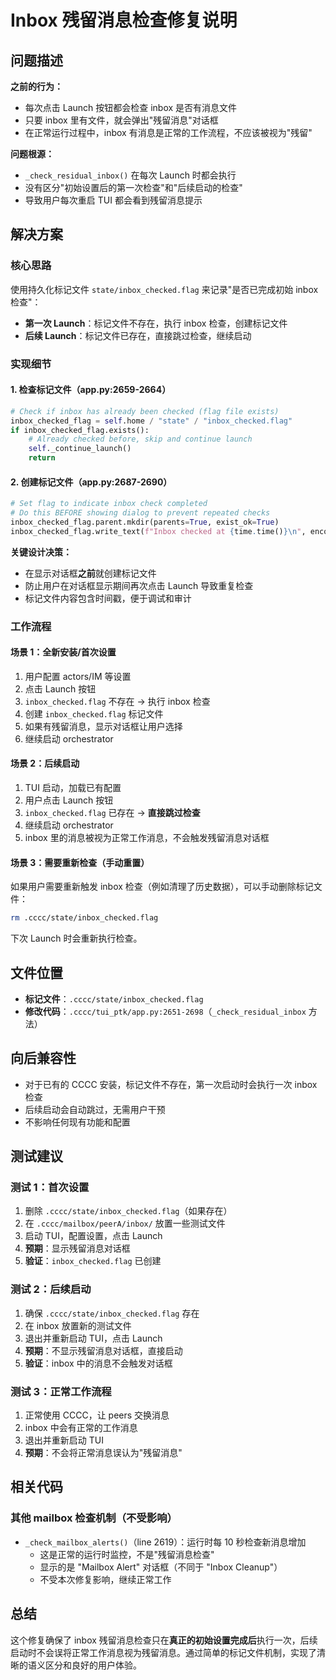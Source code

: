 # Inbox 残留消息检查修复说明

## 问题描述

**之前的行为：**
- 每次点击 Launch 按钮都会检查 inbox 是否有消息文件
- 只要 inbox 里有文件，就会弹出"残留消息"对话框
- 在正常运行过程中，inbox 有消息是正常的工作流程，不应该被视为"残留"

**问题根源：**
- `_check_residual_inbox()` 在每次 Launch 时都会执行
- 没有区分"初始设置后的第一次检查"和"后续启动的检查"
- 导致用户每次重启 TUI 都会看到残留消息提示

## 解决方案

### 核心思路
使用持久化标记文件 `state/inbox_checked.flag` 来记录"是否已完成初始 inbox 检查"：
- **第一次 Launch**：标记文件不存在，执行 inbox 检查，创建标记文件
- **后续 Launch**：标记文件已存在，直接跳过检查，继续启动

### 实现细节

#### 1. 检查标记文件（app.py:2659-2664）
```python
# Check if inbox has already been checked (flag file exists)
inbox_checked_flag = self.home / "state" / "inbox_checked.flag"
if inbox_checked_flag.exists():
    # Already checked before, skip and continue launch
    self._continue_launch()
    return
```

#### 2. 创建标记文件（app.py:2687-2690）
```python
# Set flag to indicate inbox check completed
# Do this BEFORE showing dialog to prevent repeated checks
inbox_checked_flag.parent.mkdir(parents=True, exist_ok=True)
inbox_checked_flag.write_text(f"Inbox checked at {time.time()}\n", encoding='utf-8')
```

**关键设计决策：**
- 在显示对话框**之前**就创建标记文件
- 防止用户在对话框显示期间再次点击 Launch 导致重复检查
- 标记文件内容包含时间戳，便于调试和审计

### 工作流程

#### 场景 1：全新安装/首次设置
1. 用户配置 actors/IM 等设置
2. 点击 Launch 按钮
3. `inbox_checked.flag` 不存在 → 执行 inbox 检查
4. 创建 `inbox_checked.flag` 标记文件
5. 如果有残留消息，显示对话框让用户选择
6. 继续启动 orchestrator

#### 场景 2：后续启动
1. TUI 启动，加载已有配置
2. 用户点击 Launch 按钮
3. `inbox_checked.flag` 已存在 → **直接跳过检查**
4. 继续启动 orchestrator
5. inbox 里的消息被视为正常工作消息，不会触发残留消息对话框

#### 场景 3：需要重新检查（手动重置）
如果用户需要重新触发 inbox 检查（例如清理了历史数据），可以手动删除标记文件：
```bash
rm .cccc/state/inbox_checked.flag
```

下次 Launch 时会重新执行检查。

## 文件位置

- **标记文件**：`.cccc/state/inbox_checked.flag`
- **修改代码**：`.cccc/tui_ptk/app.py:2651-2698`（`_check_residual_inbox` 方法）

## 向后兼容性

- 对于已有的 CCCC 安装，标记文件不存在，第一次启动时会执行一次 inbox 检查
- 后续启动会自动跳过，无需用户干预
- 不影响任何现有功能和配置

## 测试建议

### 测试 1：首次设置
1. 删除 `.cccc/state/inbox_checked.flag`（如果存在）
2. 在 `.cccc/mailbox/peerA/inbox/` 放置一些测试文件
3. 启动 TUI，配置设置，点击 Launch
4. **预期**：显示残留消息对话框
5. **验证**：`inbox_checked.flag` 已创建

### 测试 2：后续启动
1. 确保 `.cccc/state/inbox_checked.flag` 存在
2. 在 inbox 放置新的测试文件
3. 退出并重新启动 TUI，点击 Launch
4. **预期**：不显示残留消息对话框，直接启动
5. **验证**：inbox 中的消息不会触发对话框

### 测试 3：正常工作流程
1. 正常使用 CCCC，让 peers 交换消息
2. inbox 中会有正常的工作消息
3. 退出并重新启动 TUI
4. **预期**：不会将正常消息误认为"残留消息"

## 相关代码

### 其他 mailbox 检查机制（不受影响）
- `_check_mailbox_alerts()`（line 2619）：运行时每 10 秒检查新消息增加
  - 这是正常的运行时监控，不是"残留消息检查"
  - 显示的是 "Mailbox Alert" 对话框（不同于 "Inbox Cleanup"）
  - 不受本次修复影响，继续正常工作

## 总结

这个修复确保了 inbox 残留消息检查只在**真正的初始设置完成后**执行一次，后续启动时不会误将正常工作消息视为残留消息。通过简单的标记文件机制，实现了清晰的语义区分和良好的用户体验。
